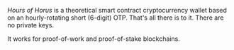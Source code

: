*Hours of Horus* is a theoretical smart contract cryptocurrency wallet based on an
hourly-rotating short (6-digit) OTP. That's all there is to it. There are
no private keys.

It works for proof-of-work and proof-of-stake blockchains.
